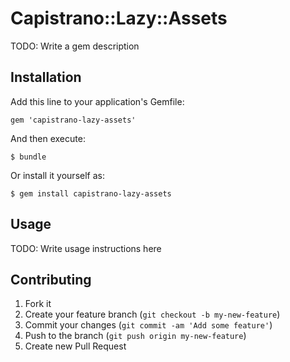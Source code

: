 # Capistrano::Lazy::Assets

TODO: Write a gem description

## Installation

Add this line to your application's Gemfile:

    gem 'capistrano-lazy-assets'

And then execute:

    $ bundle

Or install it yourself as:

    $ gem install capistrano-lazy-assets

## Usage

TODO: Write usage instructions here

## Contributing

1. Fork it
2. Create your feature branch (`git checkout -b my-new-feature`)
3. Commit your changes (`git commit -am 'Add some feature'`)
4. Push to the branch (`git push origin my-new-feature`)
5. Create new Pull Request
